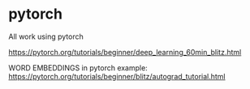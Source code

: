 # pytorch
All work using pytorch

https://pytorch.org/tutorials/beginner/deep_learning_60min_blitz.html

WORD EMBEDDINGS in pytorch example:
https://pytorch.org/tutorials/beginner/blitz/autograd_tutorial.html


